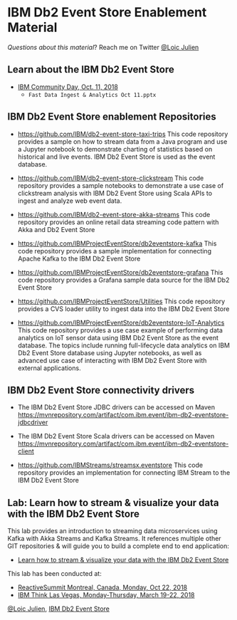 # IBM Db2 Event Store Enablement Material

*Questions about this material*? Reach me on Twitter [@Loic Julien](https://twitter.com/loicjulien)

## Learn about the IBM Db2 Event Store

* [IBM Community Day, Oct. 11, 2018](https://www.ibmai-platform.bemyapp.com/#/event?target=%2Fconference%2F5bb544cab4ae3f00044cba04)
    * `Fast Data Ingest & Analytics Oct 11.pptx`

## IBM Db2 Event Store enablement Repositories

* https://github.com/IBM/db2-event-store-taxi-trips
This code repository provides a sample on how to stream data from a Java program and use a Jupyter notebook to demonstrate charting of statistics based on historical and live events. IBM Db2 Event Store is used as the event database.

* https://github.com/IBM/db2-event-store-clickstream
This code repository provides a sample notebooks to demonstrate a use case of clickstream analysis with IBM Db2 Event Store using Scala APIs to ingest and analyze web event data.

* https://github.com/IBM/db2-event-store-akka-streams
This code repository provides an online retail data streaming code pattern with Akka and Db2 Event Store

* https://github.com/IBMProjectEventStore/db2eventstore-kafka
This code repository provides a sample implementation for connecting Apache Kafka to the IBM Db2 Event Store

* https://github.com/IBMProjectEventStore/db2eventstore-grafana
This code repository provides a Grafana sample data source for the IBM Db2 Event Store

* https://github.com/IBMProjectEventStore/Utilities
This code repository provides a CVS loader utility to ingest data into the IBM Db2 Event Store

* https://github.com/IBMProjectEventStore/db2eventstore-IoT-Analytics
This code repository provides a use case example of performing data analytics on IoT sensor data using IBM Db2 Event Store as the event database. The topics include running full-lifecycle data analytics on IBM Db2 Event Store database using Jupyter notebooks, as well as advanced use case of interacting with IBM Db2 Event Store with external applications.

## IBM Db2 Event Store connectivity drivers

* The IBM Db2 Event Store JDBC drivers can be accessed on Maven
https://mvnrepository.com/artifact/com.ibm.event/ibm-db2-eventstore-jdbcdriver

* The IBM Db2 Event Store Scala drivers can be accessed on Maven
https://mvnrepository.com/artifact/com.ibm.event/ibm-db2-eventstore-client

* https://github.com/IBMStreams/streamsx.eventstore
This code repository provides an implementation for connecting IBM Stream to the IBM Db2 Event Store

## Lab: Learn how to stream & visualize your data with the IBM Db2 Event Store

This lab provides an introduction to streaming data microservices using Kafka with Akka Streams and Kafka Streams. It references multiple other GIT repositories & will guide you to build a complete end to end application:

* [Learn how to stream & visualize your data with the IBM Db2 Event Store](Labs/Stream-ML-Visualize/README.md)

This lab has been conducted at:
* [ReactiveSummit Montreal, Canada, Monday, Oct 22, 2018](https://www.reactivesummit.org/2018/workshop/hands-on-kafka-streaming-microservices-with-akka-streamskafka-streams-and-ibm-db2-eventstore-1-day)
* [IBM Think Las Vegas, Monday-Thursday, March 19-22, 2018](https://www.ibm.com/blogs/ibm-anz/think2018-wrap/)

[@Loic Julien](https://twitter.com/loicjulien), [IBM Db2 Event Store](https://www.ibm.com/products/db2-event-store)

